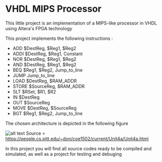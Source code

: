 # VHDL MIPS Processor
This little project is an implementation of a MIPS-like processor in VHDL using Altera's FPGA technology

This project implements the following instructions :
  - ADD $DestReg, $Reg1, $Reg2
  - ADDI $DestReg, $Reg1, Constant
  - NOR $DestReg, $Reg1, $Reg2
  - AND $DestReg, $Reg1, $Reg2
  - BEQ $Reg1, $Reg2, Jump_to_line
  - JUMP Jump_to_line
  - LOAD $DestReg, $RAM_ADDR
  - STORE $SourceReg, $RAM_ADDR
  - SLT $RSet, $R1, $R2
  - IN $DestReg
  - OUT $SourceReg
  - MOVE $DestReg, $SourceReg
  - BGT $Reg1, $Reg2, Jump_to_line

The chosen architecture is depicted in the following figure

![alt text](http://people.cs.pitt.edu/~don/coe1502/current/Unit4a/fig548.jpg)
Source = https://people.cs.pitt.edu/~don/coe1502/current/Unit4a/Unit4a.html

In this project you will find all source codes ready to be compiled and simulated, as well as a project for testing and debuging
